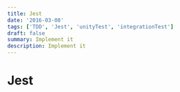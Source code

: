 ```yaml
---
title: Jest
date: '2016-03-08'
tags: ['TDD', 'Jest', 'unityTest', 'integrationTest']
draft: false
summary: Implement it
description: Implement it
---
```


# Jest